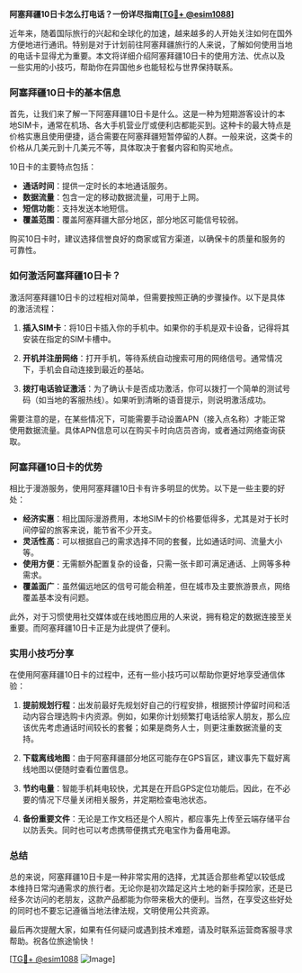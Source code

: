 **阿塞拜疆10日卡怎么打电话？一份详尽指南[[TG💪+ @esim1088](https://t.me/s/esim1088)]**

近年来，随着国际旅行的兴起和全球化的加速，越来越多的人开始关注如何在国外方便地进行通讯。特别是对于计划前往阿塞拜疆旅行的人来说，了解如何使用当地的电话卡显得尤为重要。本文将详细介绍阿塞拜疆10日卡的使用方法、优点以及一些实用的小技巧，帮助你在异国他乡也能轻松与世界保持联系。

### 阿塞拜疆10日卡的基本信息

首先，让我们来了解一下阿塞拜疆10日卡是什么。这是一种为短期游客设计的本地SIM卡，通常在机场、各大手机营业厅或便利店都能买到。这种卡的最大特点是价格实惠且使用便捷，适合需要在阿塞拜疆短暂停留的人群。一般来说，这类卡的价格从几美元到十几美元不等，具体取决于套餐内容和购买地点。

10日卡的主要特点包括：
- **通话时间**：提供一定时长的本地通话服务。
- **数据流量**：包含一定的移动数据流量，可用于上网。
- **短信功能**：支持发送本地短信。
- **覆盖范围**：覆盖阿塞拜疆大部分地区，部分地区可能信号较弱。

购买10日卡时，建议选择信誉良好的商家或官方渠道，以确保卡的质量和服务的可靠性。

### 如何激活阿塞拜疆10日卡？

激活阿塞拜疆10日卡的过程相对简单，但需要按照正确的步骤操作。以下是具体的激活流程：

1. **插入SIM卡**：将10日卡插入你的手机中。如果你的手机是双卡设备，记得将其安装在指定的SIM卡槽中。

2. **开机并注册网络**：打开手机，等待系统自动搜索可用的网络信号。通常情况下，手机会自动连接到最近的基站。

3. **拨打电话验证激活**：为了确认卡是否成功激活，你可以拨打一个简单的测试号码（如当地的客服热线）。如果听到清晰的语音提示，则说明激活成功。

需要注意的是，在某些情况下，可能需要手动设置APN（接入点名称）才能正常使用数据流量。具体APN信息可以在购买卡时向店员咨询，或者通过网络查询获取。

### 阿塞拜疆10日卡的优势

相比于漫游服务，使用阿塞拜疆10日卡有许多明显的优势。以下是一些主要的好处：

- **经济实惠**：相比国际漫游费用，本地SIM卡的价格要低得多，尤其是对于长时间停留的旅客来说，能节省不少开支。
- **灵活性高**：可以根据自己的需求选择不同的套餐，比如通话时间、流量大小等。
- **使用方便**：无需额外配置复杂的设备，只需一张卡即可满足通话、上网等多种需求。
- **覆盖面广**：虽然偏远地区的信号可能会稍差，但在城市及主要旅游景点，网络覆盖基本没有问题。

此外，对于习惯使用社交媒体或在线地图应用的人来说，拥有稳定的数据连接至关重要。而阿塞拜疆10日卡正是为此提供了便利。

### 实用小技巧分享

在使用阿塞拜疆10日卡的过程中，还有一些小技巧可以帮助你更好地享受通信体验：

1. **提前规划行程**：出发前最好先规划好自己的行程安排，根据预计停留时间和活动内容合理选购卡内资源。例如，如果你计划频繁打电话给家人朋友，那么应该优先考虑通话时间较长的套餐；如果是商务人士，则更注重数据流量的支持。

2. **下载离线地图**：由于阿塞拜疆部分地区可能存在GPS盲区，建议事先下载好离线地图以便随时查看位置信息。

3. **节约电量**：智能手机耗电较快，尤其是在开启GPS定位功能后。因此，在不必要的情况下尽量关闭相关服务，并定期检查电池状态。

4. **备份重要文件**：无论是工作文档还是个人照片，都应事先上传至云端存储平台以防丢失。同时也可以考虑携带便携式充电宝作为备用电源。

### 总结

总的来说，阿塞拜疆10日卡是一种非常实用的选择，尤其适合那些希望以较低成本维持日常沟通需求的旅行者。无论你是初次踏足这片土地的新手探险家，还是已经多次访问的老朋友，这款产品都能为你带来极大的便利。当然，在享受这些好处的同时也不要忘记遵循当地法律法规，文明使用公共资源。

最后再次提醒大家，如果有任何疑问或遇到技术难题，请及时联系运营商客服寻求帮助。祝各位旅途愉快！

[[TG💪+ @esim1088](https://t.me/s/esim1088) ![Image](https://i.postimg.cc/4NQfJmqS/Snipaste-2025-05-13-00-14-12.png)]